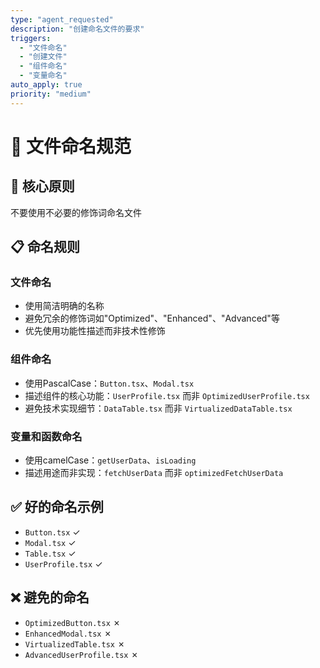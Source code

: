 ```yaml
---
type: "agent_requested"
description: "创建命名文件的要求"
triggers:
  - "文件命名"
  - "创建文件"
  - "组件命名"
  - "变量命名"
auto_apply: true
priority: "medium"
---
```


# 📝 文件命名规范

## 🎯 核心原则
不要使用不必要的修饰词命名文件

## 📋 命名规则

### **文件命名**
- 使用简洁明确的名称
- 避免冗余的修饰词如"Optimized"、"Enhanced"、"Advanced"等
- 优先使用功能性描述而非技术性修饰

### **组件命名**
- 使用PascalCase：`Button.tsx`、`Modal.tsx`
- 描述组件的核心功能：`UserProfile.tsx` 而非 `OptimizedUserProfile.tsx`
- 避免技术实现细节：`DataTable.tsx` 而非 `VirtualizedDataTable.tsx`

### **变量和函数命名**
- 使用camelCase：`getUserData`、`isLoading`
- 描述用途而非实现：`fetchUserData` 而非 `optimizedFetchUserData`

## ✅ 好的命名示例
- `Button.tsx` ✓
- `Modal.tsx` ✓
- `Table.tsx` ✓
- `UserProfile.tsx` ✓

## ❌ 避免的命名
- `OptimizedButton.tsx` ✗
- `EnhancedModal.tsx` ✗
- `VirtualizedTable.tsx` ✗
- `AdvancedUserProfile.tsx` ✗